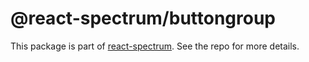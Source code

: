 # @react-spectrum/buttongroup

This package is part of [react-spectrum](https://github.com/adobe/react-spectrum). See the repo for more details.
